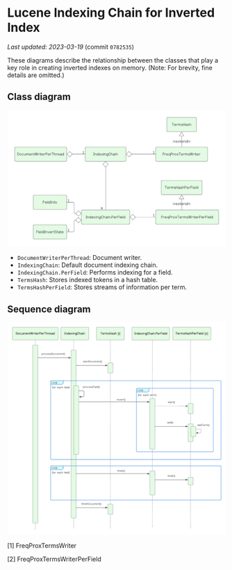 # Lucene Indexing Chain for Inverted Index

_Last updated: 2023-03-19_ (commit `0782535`)

These diagrams describe the relationship between the classes that play a key role in creating inverted indexes on memory. (Note: For brevity, fine details are omitted.)

## Class diagram

![](./image/lucene_index_classes.png)

- `DocumentWriterPerThread`: Document writer.
- `IndexingChain`: Default document indexing chain.
- `IndexingChain.PerField`: Performs indexing for a field.
- `TermsHash`: Stores indexed tokens in a hash table.
- `TermsHashPerField`: Stores streams of information per term.

## Sequence diagram

![](./image/lucene_index_sequence.png)

[1] FreqProxTermsWriter

[2] FreqProxTermsWriterPerField
